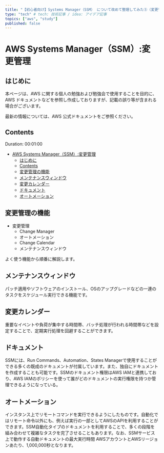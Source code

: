 ```yaml
---
title: "【初心者向け】Systems Manager（SSM） について改めて整理してみた⑤（変更管理機能編）" # 記事のタイトル
type: "tech" # tech: 技術記事 / idea: アイデア記事
topics: ["aws", "study"]
published: false
---
```


# AWS Systems Manager（SSM）:変更管理

## はじめに

本ページは、AWS に関する個人の勉強および勉強会で使用することを目的に、AWS ドキュメントなどを参照し作成しておりますが、記載の誤り等が含まれる場合がございます。

最新の情報については、AWS 公式ドキュメントをご参照ください。

## Contents

Duration: 00:01:00

- [AWS Systems Manager（SSM）:変更管理](#aws-systems-managerssm変更管理)
  - [はじめに](#はじめに)
  - [Contents](#contents)
  - [変更管理の機能](#変更管理の機能)
  - [メンテナンスウィンドウ](#メンテナンスウィンドウ)
  - [変更カレンダー](#変更カレンダー)
  - [ドキュメント](#ドキュメント)
  - [オートメーション](#オートメーション)

## 変更管理の機能

- 変更管理
  - Change Manager
  - オートメーション
  - Change Calendar
  - メンテナンスウィンドウ

よく使う機能から順番に解説します。

## メンテナンスウィンドウ

パッチ適用やソフトウェアのインストール、OSのアップグレードなどの一連のタスクをスケジュール実行できる機能です。

## 変更カレンダー

重要なイベントや負荷が集中する時間帯、バッチ処理が行われる時間帯などを設定することで、定期実行処理を回避することができます。

## ドキュメント

SSMには、Run Commands、Automation、States Managerで使用することができる多くの既成のドキュメントが付属しています。また、独自にドキュメントを作成することも可能です。SSMのドキュメント権限はAWS IAMと連携しており、AWS IAMのポリシーを使って誰がどのドキュメントの実行権限を持つか管理できるようになっている。

## オートメーション

インスタンス上でリモートコマンドを実行できるようにしたものです。自動化ではリモート命令以外にも、例えば実行の一部としてAWSのAPIを利用することができます。SSM自動化タイプのドキュメントを利用することで、多くの段階を組み合わせて複雑なタスクを完了させることもあります。なお、SSMサービス上で動作する自動ドキュメントの最大実行時間 AWSアカウントとAWSリージョンあたり、1,000,000秒となります。
